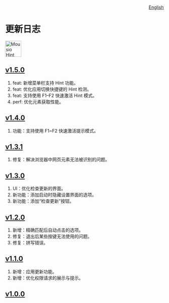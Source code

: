 <p align="right">
  <a href="./CHANGELOG.md">English</a>
</p>
<!--rehype:style=float: right; bottom: -36px; position: relative;-->

更新日志
===

<a target="_blank" href="https://github.com/jaywcjlove/mousio-hint/releases/latest/" title="Mousio Hint for macOS">
    <img alt="Mousio Hint AppStore" src="https://jaywcjlove.github.io/sb/download/apple-download.svg" height="51">
</a>

## [v1.5.0](https://github.com/jaywcjlove/mousio-hint/releases/tag/v1.5.0)

1. feat: 新增菜单栏支持 Hint 功能。
2. feat: 优化应用切换快捷键的 Hint 检测。
3. feat: 支持使用 F1–F2 快速激活 Hint 模式。
4. perf: 优化元素获取性能。

## [v1.4.0](https://github.com/jaywcjlove/mousio-hint/releases/tag/v1.4.0)

1. 功能：支持使用 F1~F2 快速激活提示模式。

## [v1.3.1](https://github.com/jaywcjlove/mousio-hint/releases/tag/v1.3.1)

1. 修复：解决浏览器中网页元素无法被识别的问题。

## [v1.3.0](https://github.com/jaywcjlove/mousio-hint/releases/tag/v1.3.0)

1. UI：优化检查更新的界面。
2. 新功能：添加启动时隐藏设置界面的选项。
3. 新功能：添加“检查更新”按钮。

## [v1.2.0](https://github.com/jaywcjlove/mousio-hint/releases/tag/v1.2.0)

1. 新增：精确匹配后自动点击的选项。
2. 修复：退出后某些按键无法使用的问题。
3. 修复：拼写错误。

## [v1.1.0](https://github.com/jaywcjlove/mousio-hint/releases/tag/v1.1.0)

1. 新增：应用更新功能。
2. 新增：优化权限请求的展示与提示。

## [v1.0.0](https://github.com/jaywcjlove/mousio-hint/releases/tag/v1.0.0)